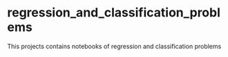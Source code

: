 # regression_and_classification_problems
This projects contains notebooks of regression and  classification problems 
